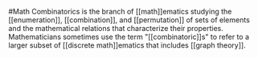 #Math 
Combinatorics is the branch of [[math]]ematics studying the [[enumeration]], [[combination]], and [[permutation]] of sets of elements and the mathematical relations that characterize their properties. Mathematicians sometimes use the term "[[combinatoric]]s" to refer to a larger subset of [[discrete math]]ematics that includes [[graph theory]]. 